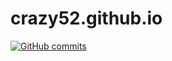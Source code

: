 # crazy52.github.io
[![GitHub commits](https://img.shields.io/github/commits-since/Crazy52/crazy52.github.io/1.0.0.svg)]()
